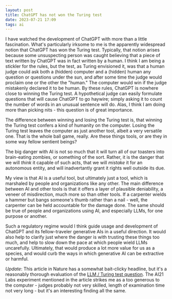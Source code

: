 ```yaml
---
layout: post 
title: ChatGPT has not won the Turing test
date: 2023-07-21 17:09
tags: ai
---
```


I have watched the development of ChatGPT with more than a little fascination. What's particularly irksome to me is the apparently widespread notion that ChatGPT has won the Turing test. Typically, that notion arises because some unsuspecting person was caught believing that a piece of text written by ChatGPT was in fact written by a human. I think I am being a stickler for the rules, but the test, as Turing envisioned it, was that a human judge could ask both a (hidden) computer and a (hidden) human any question or questions under the sun, and after some time the judge would proclaim one or the other the "human." The computer would win if the judge mistakenly declared it to be human. By these rules, ChatGPT is nowhere close to winning the Turing test. A hypothetical judge can easily formulate questions that will cause ChatGPT to go haywire; simply asking it to count the number of words in an unusual sentence will do. Alas, I think I am doing more than picking nits - this question is of great importance.

<!--more-->

The difference between winning and losing the Turing test is, that winning the Turing test confers a kind of humanity on the computer. Losing the Turing test leaves the computer as just another tool, albeit a very versatile one. That is the whole ball game, really. Are these things tools, or are they in some way fellow sentient beings?

The big danger with AI is not so much that it will turn all of our toasters into brain-eating zombies, or something of the sort. Rather, it is the danger that we will *think* it capable of such acts, that we will *mistake* it for an autonomous entity, and will inadvertantly grant it rights well outside its due.

My view is that AI is a useful tool, but ultimately just a tool, which is marshaled by people and organizations like any other. The main difference between AI and other tools is that it offers a layer of plausible deniability, a veneer of misdirection, much more so than other tools. If a carpenter wields a hammer but bangs someone's thumb rather than a nail - well, the carpenter can be held accountable for the damage done. The same should be true of people and organizations using AI, and especially LLMs, for one purpose or another.

Such a regulatory regime would I think guide usage and development of ChatGPT and its fellow-traveler generative AIs in a useful direction. It would also help to clarify just where the danger is with trusting these things too much, and help to slow down the pace at which people wield LLMs uncarefully. Ultimately, that would produce a lot more value for us as a species, and would curb the ways in which generative AI can be extractive or harmful.

*Update*: This article in Nature has a somewhat bait-clicky headline, but it's a reasonably thorough evaluation of the [LLM / Turing test question](https://www.nature.com/articles/d41586-023-02361-7). The AI21 Labs experiment mentioned in the article strikes me as a too generous to the computer - judges probably not very skilled, length of examination time not very long - but it's an interesting finding all the same.